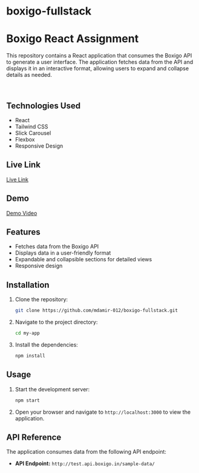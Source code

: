 # boxigo-fullstack

# Boxigo React Assignment

This repository contains a React application that consumes the Boxigo API to generate a user interface. The application fetches data from the API and displays it in an interactive format, allowing users to expand and collapse details as needed.

<br>

## Technologies Used
- React
- Tailwind CSS
- Slick Carousel
- Flexbox
- Responsive Design

## Live Link

[Live Link](https://boxigo-app-sepia.vercel.app/)

## Demo

[Demo Video](https://drive.google.com/file/d/1zysK3_oFSmcTnqy9KoJpOBPmTUgcZ3ty/view?usp=sharing)

## Features

- Fetches data from the Boxigo API
- Displays data in a user-friendly format
- Expandable and collapsible sections for detailed views
- Responsive design

## Installation

1. Clone the repository:

    ```bash
    git clone https://github.com/mdamir-012/boxigo-fullstack.git
    ```

2. Navigate to the project directory:

    ```bash
    cd my-app
    ```

3. Install the dependencies:

    ```bash
    npm install
    ```

## Usage

1. Start the development server:

    ```bash
    npm start
    ```

2. Open your browser and navigate to `http://localhost:3000` to view the application.

## API Reference

The application consumes data from the following API endpoint:

- **API Endpoint:** `http://test.api.boxigo.in/sample-data/`
